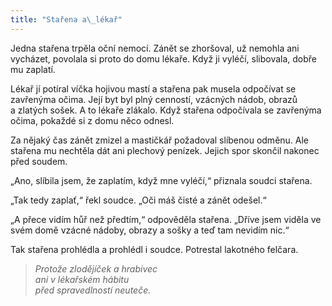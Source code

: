 ```yaml
---
title: "Stařena a\_lékař"
---
```


  

Jedna stařena trpěla oční nemocí. Zánět se zhoršoval, už nemohla ani vycházet, povolala si proto do domu lékaře. Když ji vyléčí, slibovala, dobře mu zaplatí.

Lékař jí potíral víčka hojivou mastí a stařena pak musela odpočívat se zavřenýma očima. Její byt byl plný cenností, vzácných nádob, obrazů a zlatých sošek. A to lékaře zlákalo. Když stařena odpočívala se zavřenýma očima, pokaždé si z domu něco odnesl.

Za nějaký čas zánět zmizel a mastičkář požadoval slíbenou odměnu. Ale stařena mu nechtěla dát ani plechový penízek. Jejich spor skončil nakonec před soudem.

„Ano, slíbila jsem, že zaplatím, když mne vyléčí,“ přiznala soudci stařena.

„Tak tedy zaplať,“ řekl soudce. „Oči máš čisté a zánět odešel.“

„A přece vidím hůř než předtím,“ odpověděla stařena. „Dříve jsem viděla ve svém domě vzácné nádoby, obrazy a sošky a teď tam nevidím nic.“

Tak stařena prohlédla a prohlédl i soudce. Potrestal lakotného felčara.

> _Protože zlodějíček a hrabivec  
> ani v lékařském hábitu  
> před spravedlností neuteče._
